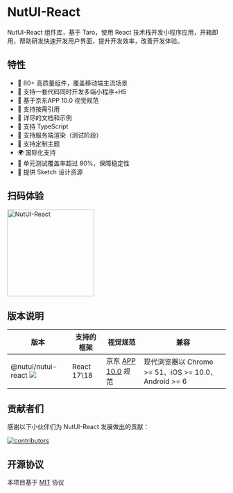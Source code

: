 # NutUI-React

NutUI-React 组件库，基于 Taro，使用 React 技术栈开发小程序应用，开箱即用，帮助研发快速开发用户界面，提升开发效率，改善开发体验。

## 特性

- 🚀 80+ 高质量组件，覆盖移动端主流场景
- 💪 支持一套代码同时开发多端小程序+H5
- 📖 基于京东APP 10.0 视觉规范
- 🍭 支持按需引用
- 📖 详尽的文档和示例
- 💪 支持 TypeScript
- 💪 支持服务端渲染（测试阶段）
- 🍭 支持定制主题
- 🌍 国际化支持
- 🍭 单元测试覆盖率超过 80%，保障稳定性
- 📖 提供 Sketch 设计资源

## 扫码体验

<img src="https://img13.360buyimg.com/imagetools/jfs/t1/102323/22/33163/27773/632a7855E75c9fa02/8c351778f47d24f5.jpg" width="200" alt="NutUI-React" />

## 版本说明

| 版本 | 支持的框架 | 视觉规范 | 兼容 |
| --- | --- | --- | --- |
| @nutui/nutui-react <img src="https://img.shields.io/npm/v/@nutui/nutui-react" /> | React 17\18 | 京东 [APP 10.0](/next#/resource) 规范 | 现代浏览器以 Chrome >= 51、iOS >= 10.0、Android >= 6 |

## 贡献者们

感谢以下小伙伴们为 NutUI-React 发展做出的贡献：

<a href="https://github.com/jdf2e/nutui-react/graphs/contributors">
  <img src="https://opencollective.com/nutui-react/contributors.svg?width=890&button=false" alt="contributors"/>
</a>

## 开源协议

本项目基于 [MIT](https://zh.wikipedia.org/wiki/MIT%E8%A8%B1%E5%8F%AF%E8%AD%89) 协议
